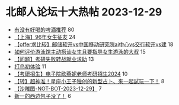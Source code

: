 # 北邮人论坛十大热帖 2023-12-29

- [有没有好喝的啤酒推荐](https://bbs.byr.cn/article/Talking/6408437) 80
- [【上海】96年女生征友](https://bbs.byr.cn/article/Friends/2049019) 24
- [【offer求比较】邮储软开vs中国移动研究院ai中心vs交行软开vs建](https://bbs.byr.cn/article/Job/2204419) 18
- [如何评价游泳馆主动搭讪女生且要指导女生游泳的大叔](https://bbs.byr.cn/article/Swim/130405) 15
- [【问题】考研失败转战就业求助](https://bbs.byr.cn/article/WorkLife/1208551) 13
- [打鸟初体验](https://bbs.byr.cn/article/Photo/277115) 11
- [【考研招生】电子院欧燕妮老师考研招生2024](https://bbs.byr.cn/article/AimGraduate/1227741) 10
- [【转】超神准！星座小王子独创的新型占卜、來一起試玩一下！](https://bbs.byr.cn/article/Constellations/326533) 8
- [【沙雕图-NOT-BOT-2023-12-29】](https://bbs.byr.cn/article/Picture/3356531) 7
- [新一的西边包子没了！](https://bbs.byr.cn/article/Food/524960) 6


